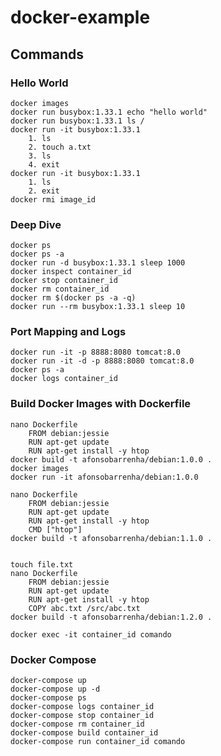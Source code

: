 # docker-example

## Commands

### Hello World
    docker images
    docker run busybox:1.33.1 echo "hello world"
    docker run busybox:1.33.1 ls /
    docker run -it busybox:1.33.1
        1. ls
        2. touch a.txt
        3. ls
        4. exit
    docker run -it busybox:1.33.1
        1. ls
        2. exit
    docker rmi image_id

### Deep Dive
    docker ps
    docker ps -a
    docker run -d busybox:1.33.1 sleep 1000
    docker inspect container_id
    docker stop container_id
    docker rm container_id
    docker rm $(docker ps -a -q)
    docker run --rm busybox:1.33.1 sleep 10    

### Port Mapping and Logs
    docker run -it -p 8888:8080 tomcat:8.0
    docker run -it -d -p 8888:8080 tomcat:8.0
    docker ps -a
    docker logs container_id

### Build Docker Images with Dockerfile
    nano Dockerfile
        FROM debian:jessie
        RUN apt-get update 
        RUN apt-get install -y htop
    docker build -t afonsobarrenha/debian:1.0.0 . 
    docker images 
    docker run -it afonsobarrenha/debian:1.0.0

    nano Dockerfile
        FROM debian:jessie
        RUN apt-get update 
        RUN apt-get install -y htop
        CMD ["htop"]
    docker build -t afonsobarrenha/debian:1.1.0 . 


    touch file.txt
    nano Dockerfile
        FROM debian:jessie
        RUN apt-get update 
        RUN apt-get install -y htop
        COPY abc.txt /src/abc.txt
    docker build -t afonsobarrenha/debian:1.2.0 . 

    docker exec -it container_id comando

### Docker Compose
    docker-compose up
    docker-compose up -d
    docker-compose ps
    docker-compose logs container_id
    docker-compose stop container_id
    docker-compose rm container_id
    docker-compose build container_id
    docker-compose run container_id comando